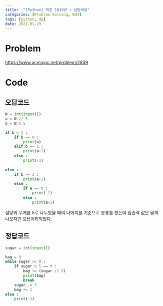 ```yaml
---
title:  "[Python] 백준 1839번 : 설탕배달"
categories: [Problem Solving, BOJ]
tags: [python, dp]
date: 2021-01-29
---
```


# Problem
<https://www.acmicpc.net/problem/2839>


# Code
## 오답코드

```python
N = int(input())
a = N // 5
b = N % 5

if b < 3 :
    if b == 0 :
        print(a)
    elif b == 1 : 
        print(a+1)
    else :
        print(-1)
        
else :
    if b == 3 :
        print(a+1)
    else : 
        if a == 0 :
            print(-1)
        else :
            print(a+2)
```
설탕의 무게를 5로 나누었을 때의 나머지를 기준으로 분류를 했는데 입출력 값은 맞게 나오지만 오답처리되었다.

## 정답코드
```py
sugar = int(input())

bag = 0
while sugar >= 0 :
    if sugar % 5 == 0 :
        bag += (sugar // 5)
        print(bag)
        break
    sugar -= 3  
    bag += 1
else :
    print(-1)
```